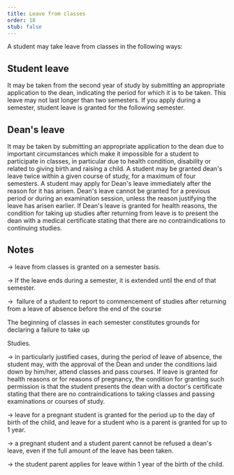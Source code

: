 ```yaml
---
title: Leave from classes
order: 18
stub: false
---
```

A student may take leave from classes in the following ways:

## Student leave

It may be taken from the second year of study by submitting an appropriate application to the dean, indicating the period for which it is to be taken. This leave may not last longer than two semesters. If you apply during a semester, student leave is granted for the following semester.

## Dean's leave

It may be taken by submitting an appropriate application to the dean due to important circumstances which make it impossible for a student to participate in classes, in particular due to health condition, disability or related to giving birth and raising a child. A student may be granted dean's leave twice within a given course of study, for a maximum of four semesters. A student may apply for Dean's leave immediately after the reason for it has arisen. Dean's leave cannot be granted for a previous period or during an examination session, unless the reason justifying the leave has arisen earlier. If Dean's leave is granted for health reasons, the condition for taking up studies after returning from leave is to present the dean with a medical certificate stating that there are no contraindications to continuing studies.

## Notes

→ leave from classes is granted on a semester basis.

→ If the leave ends during a semester, it is extended until the end of that semester.

→  failure of a student to report to commencement of studies after returning from a leave of absence before the end of the course

The beginning of classes in each semester constitutes grounds for declaring a failure to take up

Studies.

→ in particularly justified cases, during the period of leave of absence, the student may, with the approval of the Dean and under the conditions laid down by him/her, attend classes and pass courses. If leave is granted for health reasons or for reasons of pregnancy, the condition for granting such permission is that the student presents the dean with a doctor's certificate stating that there are no contraindications to taking classes and passing examinations or courses of study.

→ leave for a pregnant student is granted for the period up to the day of birth of the child, and leave for a student who is a parent is granted for up to 1 year.

→ a pregnant student and a student parent cannot be refused a dean's leave, even if the full amount of the leave has been taken.

→ the student parent applies for leave within 1 year of the birth of the child.